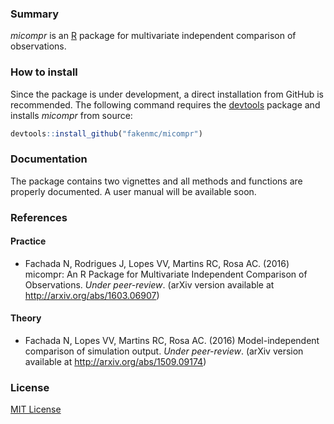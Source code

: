 ### Summary

_micompr_ is an [R] package for multivariate independent comparison of
observations.

### How to install

Since the package is under development, a direct installation from GitHub is
recommended. The following command requires the [devtools] package and installs
_micompr_ from source:

```R
devtools::install_github("fakenmc/micompr")
```

### Documentation

The package contains two vignettes and all methods and functions are properly
documented. A user manual will be available soon.

### References

#### Practice

* Fachada N, Rodrigues J, Lopes VV, Martins RC, Rosa AC. (2016) micompr: An R
Package for Multivariate Independent Comparison of Observations. *Under
peer-review*. (arXiv version available at http://arxiv.org/abs/1603.06907)

#### Theory

* Fachada N, Lopes VV, Martins RC, Rosa AC. (2016) Model-independent
comparison of simulation output. *Under peer-review*. (arXiv version available
at http://arxiv.org/abs/1509.09174)

### License

[MIT License](LICENSE)

[R]: https://www.r-project.org/
[devtools]: https://cran.r-project.org/web/packages/devtools/index.html

